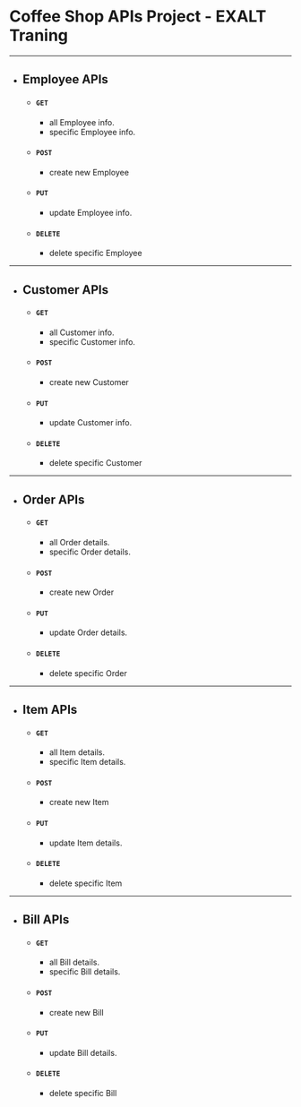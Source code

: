 # Coffee Shop APIs Project - EXALT Traning

---

- ## Employee APIs
    - #### ``` GET ```
        * all Employee info.
        * specific Employee info.
    - #### ``` POST ```
        * create new Employee
    - #### ``` PUT ```
        * update Employee info.
    - #### ``` DELETE ```
        * delete specific Employee

---

- ## Customer APIs
    - #### ``` GET ```
        * all Customer info.
        * specific Customer info.
    - #### ``` POST ```
        * create new Customer
    - #### ``` PUT ```
        * update Customer info.
    - #### ``` DELETE ```
        * delete specific Customer

---

- ## Order APIs
    - #### ``` GET ```
        * all Order details.
        * specific Order details.
    - #### ``` POST ```
        * create new Order
    - #### ``` PUT ```
        * update Order details.
    - #### ``` DELETE ```
        * delete specific Order

---

- ## Item APIs
    - #### ``` GET ```
        * all Item details.
        * specific Item details.
    - #### ``` POST ```
        * create new Item
    - #### ``` PUT ```
        * update Item details.
    - #### ``` DELETE ```
        * delete specific Item

---

- ## Bill APIs
    - #### ``` GET ```
        * all Bill details.
        * specific Bill details.
    - #### ``` POST ```
        * create new Bill
    - #### ``` PUT ```
        * update Bill details.
    - #### ``` DELETE ```
        * delete specific Bill 



